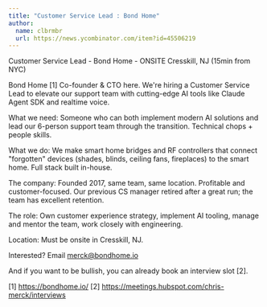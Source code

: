 ```yaml
---
title: "Customer Service Lead : Bond Home"
author:
  name: clbrmbr
  url: https://news.ycombinator.com/item?id=45506219
---
```

Customer Service Lead - Bond Home - ONSITE Cresskill, NJ (15min from NYC)

Bond Home [1] Co-founder &amp; CTO here. We&#x27;re hiring a Customer Service Lead to elevate our support team with cutting-edge AI tools like Claude Agent SDK and realtime voice.

What we need: Someone who can both implement modern AI solutions and lead our 6-person support team through the transition. Technical chops + people skills.

What we do: We make smart home bridges and RF controllers that connect &quot;forgotten&quot; devices (shades, blinds, ceiling fans, fireplaces) to the smart home. Full stack built in-house.

The company: Founded 2017, same team, same location. Profitable and customer-focused. Our previous CS manager retired after a great run; the team has excellent retention.

The role: Own customer experience strategy, implement AI tooling, manage and mentor the team, work closely with engineering.

Location: Must be onsite in Cresskill, NJ.

Interested? Email merck@bondhome.io

And if you want to be bullish, you can already book an interview slot [2].

[1] <a href="https:&#x2F;&#x2F;bondhome.io&#x2F;" rel="nofollow">https:&#x2F;&#x2F;bondhome.io&#x2F;</a>
[2] <a href="https:&#x2F;&#x2F;meetings.hubspot.com&#x2F;chris-merck&#x2F;interviews" rel="nofollow">https:&#x2F;&#x2F;meetings.hubspot.com&#x2F;chris-merck&#x2F;interviews</a>
<JobApplication />
